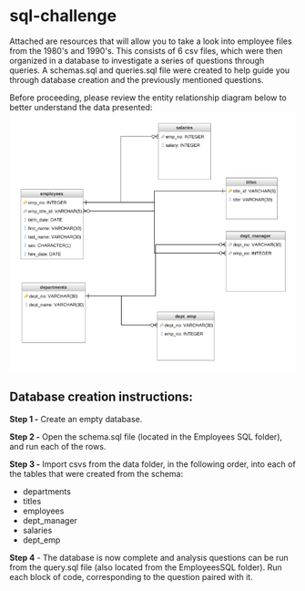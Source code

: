 # sql-challenge

Attached are resources that will allow you to take a look into employee files from the 1980's and 1990's. This consists of 6 csv files, which were then organized in a database to investigate a series of questions through queries. A schemas.sql and queries.sql file were created to help guide you through database creation and the previously mentioned questions.

Before proceeding, please review the entity relationship diagram below to better understand the data presented:
![ERD](/EmployeeSQL/ERD_final.png)


## Database creation instructions:

**Step 1 -** Create an empty database.

**Step 2 -** Open the schema.sql file (located in the Employees SQL folder), and run each of the rows.

**Step 3 -** Import csvs from the data folder, in the following order, into each of the tables that were created from the schema:

- departments
- titles
- employees
- dept_manager
- salaries
- dept_emp

**Step 4** - The database is now complete and analysis questions can be run from the query.sql file (also located from the EmployeesSQL folder). Run each block of code, corresponding to the question paired with it. 